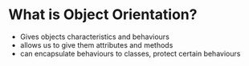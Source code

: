 # What is Object Orientation?

- Gives objects characteristics and behaviours
- allows us to give them attributes and methods
- can encapsulate behaviours to classes, protect certain behaviours
